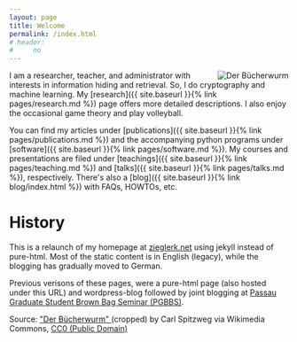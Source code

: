```yaml
---
layout: page
title: Welcome
permalink: /index.html
# header:
#     no
---
```


<img src="images/Carl_Spitzweg_021-detail.jpg" alt="Der
B&uuml;cherwurm" align="right"/>

I am a researcher, teacher, and administrator with interests in
information hiding and retrieval. So, I do cryptography and machine
learning. My [research]({{ site.baseurl }}{% link pages/research.md
%}) page offers more detailed descriptions. I also enjoy the
occasional game theory and play volleyball.

You can find my articles under [publications]({{ site.baseurl }}{%
link pages/publications.md %}) and the accompanying python programs
under [software]({{ site.baseurl }}{% link pages/software.md %}). My
courses and presentations are filed under [teachings]({{ site.baseurl
}}{% link pages/teaching.md %}) and [talks]({{ site.baseurl }}{% link
pages/talks.md %}), respectively. There's also a [blog]({{
site.baseurl }}{% link blog/index.html %}) with FAQs, HOWTOs, etc.

# History

This is a relaunch of my homepage at
[zieglerk.net](http://zieglerk.net) using jekyll instead of
pure-html. Most of the static content is in English (legacy), while the
blogging has gradually moved to German.

Previous verisons of these pages, were a pure-html page (also hosted
under this URL) and wordpress-blog followed by joint blogging at
[Passau Graduate Student Brown Bag Seminar (PGBBS)](https://pgbbs.github.io).

<figcaption class="text-right">Source:
    <a
    href="https://commons.wikimedia.org/wiki/File:Carl_Spitzweg_021-detail.jpg"
    title="Der B&uuml;cherwurm" target="_blank">
    "Der B&uuml;cherwurm"
    </a> (cropped)
    by Carl Spitzweg via Wikimedia Commons,
        <a href="https://creativecommons.org/publicdomain/zero/1.0/" target="_blank">
        CC0 (Public Domain)
        </a>
      </figcaption>
